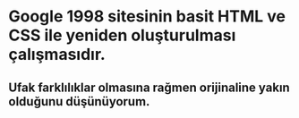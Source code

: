 # Google 1998 sitesinin basit HTML ve CSS ile yeniden oluşturulması çalışmasıdır.

## Ufak farklılıklar olmasına rağmen orijinaline yakın olduğunu düşünüyorum.